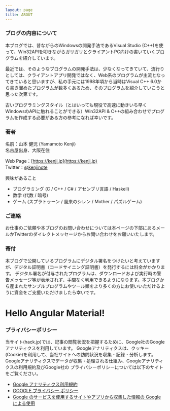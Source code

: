 ```yaml
---
layout: page
title: ABOUT
---
```


### ブログの内容について
本ブログでは、昔ながらのWindowsの開発手法であるVisual Studio (C++)を使って、Win32APIを叩きながらガリガリとクライアントPC向けの書いていくプログラムを紹介しています。

最近では、そのようなプログラムの開発手法は、少なくなってきていて、流行りとしては、クライアントアプリ開発ではなく、Web系のプログラムが主流となってきていると思いますが、私の手元には1998年頃から当時はVisual C++ 6.0から書き溜めたプログラムが数多くあるため、そのプログラムを紹介していこうと思った次第です。

古いプログラミングスタイル（とはいっても現役で高速に動きいち早くWindowsのAPIに触れることができる）Win32API & C++の組み合わせでプログラムを作成する必要がある方の参考になれば幸いです。

### 著者
名前：山本 健児 (Yamamoto Kenji)  
名古屋出身、大阪在住

Web Page：[https://kenji.jp](https://kenji.jp)  
Twitter：[@kenjinote](https://twitter.com/kenjinote)

興味があること
- プログラミング (C / C++ / C# / アセンブリ言語 / Haskell)
- 数学 (代数 / 暗号)
- ゲーム (スプラトゥーン / 風来のシレン / Mother / パズルゲーム)

### ご連絡
お仕事のご依頼や本ブログのお問い合わせについては本ぺージの下部にあるメールかTwitterのダイレクトメッセージからお問い合わせをお願いいたします。

### 寄付
本ブログで公開しているプログラムにデジタル署名をつけたいと考えていますが、デジタル証明書（コードサイニング証明書）を発行するには料金がかかります。 デジタル署名が付与されたプログラムは、ダウンロードおよび実行時の警告メッセージ等が表示されず、手間なく利用できるようになります。本ブログから産まれたサンプルプログラムやツール類をより多くの方にお使いいただけるように資金をご支援いただけましたら幸いです。
<!DOCTYPE HTML PUBLIC "-//W3C//DTD HTML 4.01 Transitional//EN">
<html>
    <head>
        <meta http-equiv="content-type" content="text/html; charset=UTF-8">
        <!-- Angular Material CSS now available via Google CDN; version 1.0.0 used here -->
        <link rel="stylesheet" href="https://ajax.googleapis.com/ajax/libs/angular_material/1.0.0/angular-material.min.css">
        <title>Hello Angular Material</title>
    </head>
    <body>
        <!-- Angular Material Dependencies -->
        <script src="https://ajax.googleapis.com/ajax/libs/angularjs/1.3.15/angular.min.js"></script>
        <script src="https://ajax.googleapis.com/ajax/libs/angularjs/1.3.15/angular-animate.min.js"></script>
        <script src="https://ajax.googleapis.com/ajax/libs/angularjs/1.3.15/angular-aria.min.js"></script>
        <!-- Angular Material Javascript now available via Google CDN; version 1.0.0 used here -->
        <script src="https://ajax.googleapis.com/ajax/libs/angular_material/1.0.0/angular-material.min.js"></script>
        <h1>Hello Angular Material!</h1>
    </body>
</html>

### プライバシーポリシー
当サイト(hack.jp)では、記事の閲覧状況を把握するために、Google社のGoogleアナリティクスを利用しています。
Googleアナリティクスは、クッキー(Cookie)を利用して、当社サイトへの訪問状況を収集・記録・分析します。
Googleアナリティクスでデータが収集・処理される仕組み、Googleアナリティクスの利用規約及びGoogle社の
プライバシーポリシーについては以下のサイトをご覧ください。

- [Google アナリティクス利用規約](https://marketingplatform.google.com/about/analytics/terms/jp/)
- [GOOGLE プライバシー ポリシー](https://policies.google.com/privacy?hl=ja)
- [Google のサービスを使用するサイトやアプリから収集した情報の Google による使用](https://policies.google.com/technologies/partner-sites?hl=ja)
